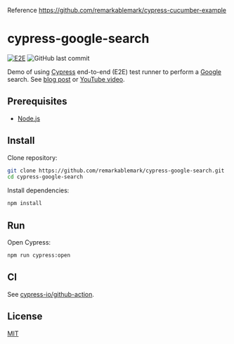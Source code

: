Reference
https://github.com/remarkablemark/cypress-cucumber-example

# cypress-google-search

[![E2E](https://github.com/remarkablemark/cypress-google-search/actions/workflows/e2e.yml/badge.svg)](https://github.com/remarkablemark/cypress-google-search/actions/workflows/e2e.yml)
![GitHub last commit](https://img.shields.io/github/last-commit/remarkablemark/cypress-google-search)

Demo of using [Cypress](https://b.remarkabl.org/cypress) end-to-end (E2E) test runner to perform a [Google](https://www.google.com/) search. See [blog post](https://b.remarkabl.org/3doyeL9) or [YouTube video](https://b.remarkabl.org/3b7vq1Q).

## Prerequisites

- [Node.js](https://nodejs.org/)

## Install

Clone repository:

```sh
git clone https://github.com/remarkablemark/cypress-google-search.git
cd cypress-google-search
```

Install dependencies:

```sh
npm install
```

## Run

Open Cypress:

```sh
npm run cypress:open
```

## CI

See [cypress-io/github-action](https://github.com/cypress-io/github-action).

## License

[MIT](LICENSE)
